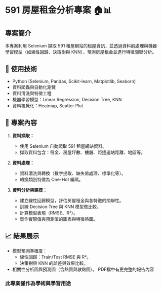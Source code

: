 # 591 房屋租金分析專案 🏠📊

## 專案簡介
本專案利用 Selenium 擷取 591 租屋網站的租屋資訊，並透過資料前處理與機器學習模型（如線性回歸、決策樹與 KNN），預測房屋租金並進行特徵關聯分析。

## 🔧 使用技術
- Python (Selenium, Pandas, Scikit-learn, Matplotlib, Seaborn)
- 資料爬蟲與自動化瀏覽
- 資料清洗與特徵工程
- 機器學習模型：Linear Regression, Decision Tree, KNN
- 資料視覺化：Heatmap, Scatter Plot

## 📑 專案內容
1. **資料擷取：**
   - 使用 Selenium 自動爬取 591 租屋網站資料。
   - 擷取資料包含：租金、房屋坪數、樓層、距捷運站距離、地區等。

2. **資料處理：**
   - 資料清洗與轉換（數字提取、缺失值處理、標準化等）。
   - 轉換類別特徵為 One-Hot 編碼。

3. **資料分析與建模：**
   - 建立線性回歸模型，評估房屋租金與各特徵的關聯性。
   - 訓練 Decision Tree 與 KNN 模型做比較。
   - 計算模型表現（RMSE、R²）。
   - 製作實際值與預測值的圖表與特徵熱圖。

## 📈 結果展示
- 模型預測準確度：
  - 線性回歸：Train/Test RMSE 與 R²。
  - 決策樹與 KNN 的誤差與效果比較。
- 相關性分析圖與預測圖（含熱圖與散點圖）。
PDF檔中有更完整的報告內容

### 此專案僅作為學術與學習用途
